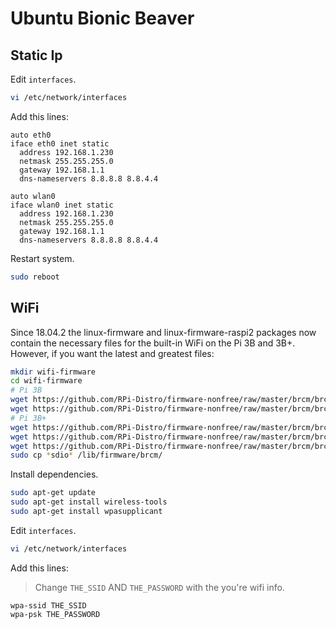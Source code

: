 # Ubuntu Bionic Beaver

## Static Ip

Edit `interfaces`.

```bash
vi /etc/network/interfaces
```

Add this lines:

```
auto eth0
iface eth0 inet static
  address 192.168.1.230
  netmask 255.255.255.0
  gateway 192.168.1.1
  dns-nameservers 8.8.8.8 8.8.4.4

auto wlan0
iface wlan0 inet static
  address 192.168.1.230
  netmask 255.255.255.0
  gateway 192.168.1.1
  dns-nameservers 8.8.8.8 8.8.4.4
```

Restart system.

```bash
sudo reboot
```

## WiFi

Since 18.04.2 the linux-firmware and linux-firmware-raspi2 packages now contain the necessary files for the built-in WiFi on the Pi 3B and 3B+. However, if you want the latest and greatest files:

```bash
mkdir wifi-firmware
cd wifi-firmware
# Pi 3B
wget https://github.com/RPi-Distro/firmware-nonfree/raw/master/brcm/brcmfmac43430-sdio.bin
wget https://github.com/RPi-Distro/firmware-nonfree/raw/master/brcm/brcmfmac43430-sdio.txt
# Pi 3B+
wget https://github.com/RPi-Distro/firmware-nonfree/raw/master/brcm/brcmfmac43455-sdio.bin
wget https://github.com/RPi-Distro/firmware-nonfree/raw/master/brcm/brcmfmac43455-sdio.clm_blob
wget https://github.com/RPi-Distro/firmware-nonfree/raw/master/brcm/brcmfmac43455-sdio.txt
sudo cp *sdio* /lib/firmware/brcm/
```

Install dependencies.

```bash
sudo apt-get update
sudo apt-get install wireless-tools
sudo apt-get install wpasupplicant
```

Edit `interfaces`.

```bash
vi /etc/network/interfaces
```

Add this lines:
> Change `THE_SSID` AND `THE_PASSWORD` with the you're wifi info.

```
wpa-ssid THE_SSID
wpa-psk THE_PASSWORD
```
